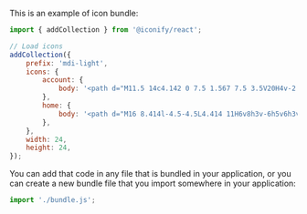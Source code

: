 This is an example of icon bundle:

```jsx
import { addCollection } from '@iconify/react';

// Load icons
addCollection({
	prefix: 'mdi-light',
	icons: {
		account: {
			body: '<path d="M11.5 14c4.142 0 7.5 1.567 7.5 3.5V20H4v-2.5c0-1.933 3.358-3.5 7.5-3.5zm6.5 3.5c0-1.38-2.91-2.5-6.5-2.5S5 16.12 5 17.5V19h13v-1.5zM11.5 5a3.5 3.5 0 1 1 0 7a3.5 3.5 0 0 1 0-7zm0 1a2.5 2.5 0 1 0 0 5a2.5 2.5 0 0 0 0-5z" fill="currentColor"/>',
		},
		home: {
			body: '<path d="M16 8.414l-4.5-4.5L4.414 11H6v8h3v-6h5v6h3v-8h1.586L17 9.414V6h-1v2.414zM2 12l9.5-9.5L15 6V5h3v4l3 3h-3v7.998h-5v-6h-3v6H5V12H2z" fill="currentColor"/>',
		},
	},
	width: 24,
	height: 24,
});
```

You can add that code in any file that is bundled in your application, or you can create a new bundle file that you import somewhere in your application:

```js
import './bundle.js';
```
